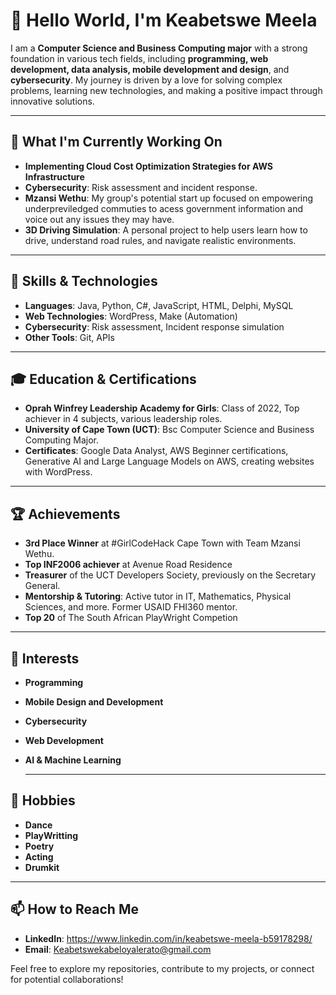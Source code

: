 # 👋 Hello World, I'm Keabetswe Meela

I am a **Computer Science and Business Computing major** with a strong foundation in various tech fields, including **programming, web development, data analysis, mobile development and design**, and **cybersecurity**. My journey is driven by a love for solving complex problems, learning new technologies, and making a positive impact through innovative solutions.

---

## 🔭 What I'm Currently Working On
- **Implementing Cloud Cost Optimization Strategies for AWS Infrastructure**
- **Cybersecurity**: Risk assessment and incident response.
- **Mzansi Wethu**: My group's potential start up focused on empowering underpreviledged commuties to acess government information and voice out any issues they may have.
- **3D Driving Simulation**: A personal project to help users learn how to drive, understand road rules, and navigate realistic environments.
 
  
---

## 🚀 Skills & Technologies

- **Languages**: Java, Python, C#, JavaScript, HTML, Delphi, MySQL
- **Web Technologies**: WordPress, Make (Automation)
- **Cybersecurity**: Risk assessment, Incident response simulation
- **Other Tools**: Git, APIs 
  
---

## 🎓 Education & Certifications
- **Oprah Winfrey Leadership Academy for Girls**: Class of 2022, Top achiever in 4 subjects, various leadership roles.
- **University of Cape Town (UCT)**: Bsc Computer Science and Business Computing Major.
- **Certificates**: Google Data Analyst, AWS Beginner certifications, Generative AI and Large Language Models on AWS, creating websites with WordPress.
  
---

## 🏆 Achievements 
- **3rd Place Winner** at #GirlCodeHack Cape Town with Team Mzansi Wethu.
- **Top INF2006 achiever** at Avenue Road Residence
- **Treasurer** of the UCT Developers Society, previously on the Secretary General.
- **Mentorship & Tutoring**: Active tutor in IT, Mathematics, Physical Sciences, and more. Former USAID FHI360 mentor.
- **Top 20** of The South African PlayWright Competion

  
---

## 🌱 Interests
- **Programming**
- **Mobile Design and Development**
- **Cybersecurity**
- **Web Development**
- **AI & Machine Learning**

  ---

## 🎨 Hobbies
- **Dance**
- **PlayWritting**
- **Poetry**
- **Acting**
- **Drumkit**

  
---

## 📫 How to Reach Me
- **LinkedIn**: https://www.linkedin.com/in/keabetswe-meela-b59178298/
- **Email**: Keabetswekabeloyalerato@gmail.com
  
Feel free to explore my repositories, contribute to my projects, or connect for potential collaborations!

